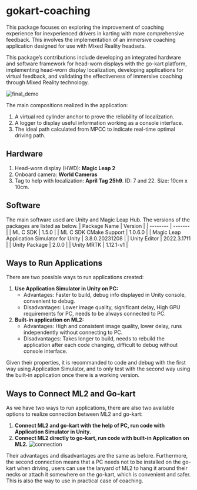 # gokart-coaching
This package focuses on exploring the improvement of coaching experience for inexperienced drivers in karting with more comprehensive feedback. This involves the implementation of an immersive coaching application designed for use with Mixed Reality headsets. 

This package’s contributions include developing an integrated hardware and software framework for head-worn displays with the go-kart platform, implementing head-worn display localization, developing applications for virtual feedback, and validating the effectiveness of immersive coaching through Mixed Reality technology.

![final_demo](https://github.com/idsc-frazzoli/gokart-coaching/blob/galactic-coaching/Images/final_demo.gif)

The main compositions realized in the application:
1. A virtual red cylinder anchor to prove the reliability of localization.
2. A logger to display useful information working as a console interface.
3. The ideal path calculated from MPCC to indicate real-time optimal driving path.

## Hardware
1. Head-worn display (HWD): **Magic Leap 2**
2. Onboard camera: **World Cameras**
3. Tag to help with localization: **April Tag 25h9**. ID: 7 and 22. Size: 10cm x 10cm.

## Software
The main software used are Unity and Magic Leap Hub. The versions of the packages are listed as below.
| Package Name | Version |
| -------- | ------- |
| ML C SDK | 1.5.0 |
| ML C SDK CMake Support | 1.0.6.0 |
| Magic Leap Application Simulator for Unity | 3.8.0.20231208 |
| Unity Editor | 2022.3.17f1 |
| Unity Package | 2.0.0 |
| Unity MRTK | 1.12.1-v1 |

## Ways to Run Applications
There are two possible ways to run applications created:
1. **Use Application Simulator in Unity on PC:**
    - Advantages: Faster to build, debug info displayed in Unity console, convenient to debug.
    - Disadvantages: Lower image quality, significant delay, High GPU requirements for PC, needs to be always connected to PC.
2. **Built-in application on ML2:**
    - Advantages: High and consistent image quality, lower delay, runs independently without connecting to PC.
    - Disadvantages: Takes longer to build, needs to rebuild the application after each code changing, difficult to debug without console interface.

Given their properties, it is recommanded to code and debug with the first way using Application Simulator, and to only test with the second way using the built-in application once there is a working version.

## Ways to Connect ML2 and Go-kart
As we have two ways to run applications, there are also two available options to realize connection between ML2 and go-kart:
1. **Connect ML2 and go-kart with the help of PC, run code with Application Simulator in Unity.**
2. **Connect ML2 directly to go-kart, run code with built-in Application on ML2.**
![connection](https://github.com/idsc-frazzoli/gokart-coaching/blob/galactic-coaching/Images/2_ways_connection.png)

Their advantages and disadvantages are the same as before. Furthermore, the second connection means that a PC needs not to be installed on the go-kart when driving, users can use the lanyard of ML2 to hang it around their necks or attach it somewhere on the go-kart, which is convenient and safer. This is also the way to use in practical case of coaching.
